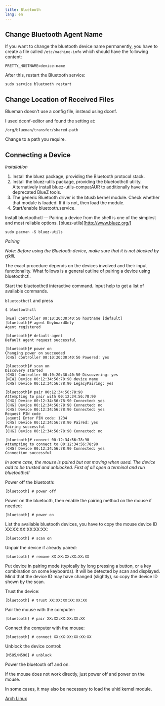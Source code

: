```yaml
---
title: Bluetooth
lang: en
---
```


## Change Bluetooth Agent Name 

If you want to change the bluetooth device name permanently, you have to create a file called `/etc/machine-info` which should have the following content:

`PRETTY_HOSTNAME=device-name`

After this, restart the Bluetooth service:

`sudo service bluetooth restart`

## Change Location of Received Files

Blueman doesn't use a config file, instead using dconf.

I used dconf-editor and found the setting at:

`/org/blueman/transfer/shared-path`

Change to a path you require.

## Connecting a Device

*Installation*

1. Install the bluez package, providing the Bluetooth protocol stack.
2. Install the bluez-utils package, providing the bluetoothctl utility. Alternatively install bluez-utils-compatAUR to additionally have the deprecated BlueZ tools.
3. The generic Bluetooth driver is the btusb kernel module. Check whether that module is loaded. If it is not, then load the module.
4. Start/enable bluetooth.service.

Install bluetoothctl — Pairing a device from the shell is one of the simplest and most reliable options.
[bluez-utils][http://www.bluez.org/]

`sudo pacman -S bluez-utils`

*Pairing*

_Note: Before using the Bluetooth device, make sure that it is not blocked by rfkill._

The exact procedure depends on the devices involved and their input functionality. What follows is a general outline of pairing a device using bluetoothctl.

Start the bluetoothctl interactive command. Input help to get a list of available commands.

`bluetoothctl` and press <Enter>

```
$ bluetoothctl

[NEW] Controller 00:10:20:30:40:50 hostname [default]
[bluetooth]# agent KeyboardOnly
Agent registered

[bluetooth]# default-agent
Default agent request successful

[bluetooth]# power on
Changing power on succeeded
[CHG] Controller 00:10:20:30:40:50 Powered: yes

[bluetooth]# scan on
Discovery started
[CHG] Controller 00:10:20:30:40:50 Discovering: yes
[NEW] Device 00:12:34:56:78:90 device name
[CHG] Device 00:12:34:56:78:90 LegacyPairing: yes

[bluetooth]# pair 00:12:34:56:78:90
Attempting to pair with 00:12:34:56:78:90
[CHG] Device 00:12:34:56:78:90 Connected: yes
[CHG] Device 00:12:34:56:78:90 Connected: no
[CHG] Device 00:12:34:56:78:90 Connected: yes
Request PIN code
[agent] Enter PIN code: 1234
[CHG] Device 00:12:34:56:78:90 Paired: yes
Pairing successful
[CHG] Device 00:12:34:56:78:90 Connected: no

[bluetooth]# connect 00:12:34:56:78:90
Attempting to connect to 00:12:34:56:78:90
[CHG] Device 00:12:34:56:78:90 Connected: yes
Connection successful
```

_In some case, the mouse is paired but not moving when used. The device add to be trusted and unblocked. First of all open a terminal and run bluetoothctl_

Power off the bluetooth:

`[bluetooth] # power off`

Power on the bluetooth, then enable the pairing method on the mouse if needed:

`[bluetooth] # power on`

List the available bluetooth devices, you have to copy the mouse device ID XX:XX:XX:XX:XX:XX:

`[bluetooth] # scan on`

Unpair the device if already paired:

`[bluetooth] # remove XX:XX:XX:XX:XX:XX`

Put device in pairing mode (typically by long pressing a button, or a key combination on some keyboards). It will be detected by scan and displayed. Mind that the device ID may have changed (slightly), so copy the device ID shown by the scan.

Trust the device:

`[bluetooth] # trust XX:XX:XX:XX:XX:XX`

Pair the mouse with the computer:

`[bluetooth] # pair XX:XX:XX:XX:XX:XX`

Connect the computer with the mouse:

`[bluetooth] # connect XX:XX:XX:XX:XX:XX`

Unblock the device control:

`[M585/M590] # unblock`

Power the bluetooth off and on.

If the mouse does not work directly, just power off and power on the mouse.

In some cases, it may also be necessary to load the uhid kernel module. 

[Arch Linux](Arch_Linux.md)

